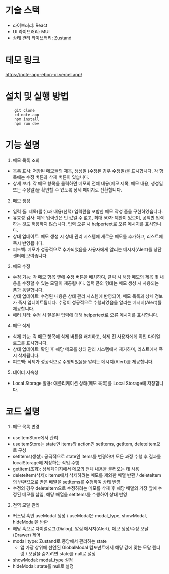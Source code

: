 # 기술 스택
- 라이브러리: React
- UI 라이브러리: MUI
- 상태 관리 라이브러리: Zustand


# 데모 링크
https://note-app-ebon-xi.vercel.app/


# 설치 및 실행 방법
```
    git clone
    cd note-app
    npm install
    npm run dev
```

# 기능 설명
1. 메모 목록 조회
- 목록 표시: 저장된 메모들의 제목, 생성일 (수정된 경우 수정일)을 표시합니다. 각 항목에는 수정 버튼과 삭제 버튼이 있습니다.
- 상세 보기: 각 메모 항목을 클릭하면 메모의 전체 내용(메모 제목, 메모 내용, 생성일 또는 수정일)을 확인할 수 있도록 상세
페이지로 전환합니다.

2. 메모 생성
- 입력 폼: 제목(필수)과 내용(선택) 입력란을 포함한 메모 작성 폼을 구현하였습니다.
- 유효성 검사: 제목 입력란은 빈 값일 수 없고, 최대 50자 제한이 있으며, 공백만 입력하는 것도 허용하지 않습니다. 입력 오류 시 helpertext로 오류 메시지를 표시합니다.
- 상태 업데이트: 메모 생성 시 상태 관리 시스템에 새로운 메모를 추가하고, 리스트에
즉시 반영됩니다.
- 피드백: 메모가 성공적으로 추가되었음을 사용자에게 알리는 메시지(Alert)를 상단 센터에 보여줍니다.

3. 메모 수정
- 수정 기능: 각 메모 항목 옆에 수정 버튼을 배치하여, 클릭 시 해당 메모의 제목 및
내용을 수정할 수 있는 모달이 제공됩니다. 입력 폼의 형태는 메모 생성 시 사용되는 폼과 동일합니다.
- 상태 업데이트: 수정된 내용은 상태 관리 시스템에 반영되어, 메모 목록과 상세
정보가 즉시 업데이트됩니다. 수정이 성공적으로 수행되었음을 알리는 메시지(Alert)를 제공합니다.
- 에러 처리: 수정 시 잘못된 입력에 대해 helpertext로 오류 메시지를
표시합니다.

4. 메모 삭제
- 삭제 기능: 각 메모 항목에 삭제 버튼을 배치하고, 삭제 전 사용자에게 확인
다이얼로그를 표시합니다.
- 상태 업데이트: 확인 후 해당 메모를 상태 관리 시스템에서 제거하며, 리스트에서
즉시 삭제됩니다.
- 피드백: 삭제가 성공적으로 수행되었음을 알리는 메시지(Alert)를
제공합니다.

5. 데이터 지속성
- Local Storage 활용: 애플리케이션 상태(메모 목록)를 Local Storage에 저장합니다.

# 코드 설명
1. 메모 목록 변경
- useItemStore에서 관리
- useItemStore는 state인 items와 action인 setItems, getItem, deleteItem으로 구성
- setItems(생성): 궁극적으로 state인 items를 변경하며 모든 과정 수행 후 결과를 localStorage에 저장하는 작업 수행
- getItem(조회): 상세페이지에서 메모의 전체 내용을 불러오는 데 사용
- deleteItem(삭제): items에서 삭제하려는 메모를 제외한 배열 반환 / deleteItem의 반환값으로 받은 배열을 setItems를 수행하여 상태 반영
- 수정의 경우 deleteItem으로 수정하려는 메모를 삭제 후 해당 배열의 가장 앞에 수정된 메모를 삽입, 해당 배열을 setItems를 수행하여 상태 반영

2. 전역 모달 관리
- 커스텀 훅인 useModal 생성 / useModal은 modal_type, showModal, hideModal을 반환
- 해당 훅으로 다이얼로그(Dialog), 알림 메시지(Alert), 메모 생성/수정 모달(Drawer) 제어
- modal_type: Zustand로 중앙에서 관리하는 state
    - 앱 가장 상위에 선언된 GlobalModal 컴포넌트에서 해당 값에 맞는 모달 렌더링 / 모달을 숨기려면 state를 null로 설정
- showModal: modal_type 설정
- hideModal: state를 null로 설정
